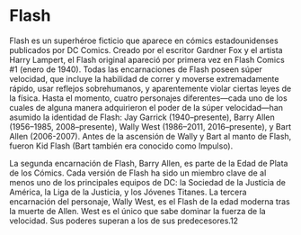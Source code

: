 # Flash

Flash es un superhéroe ficticio que aparece en cómics estadounidenses publicados por DC Comics. Creado por el escritor Gardner Fox y el artista Harry Lampert, el Flash original apareció por primera vez en Flash Comics #1 (enero de 1940). Todas las encarnaciones de Flash poseen súper velocidad, que incluye la habilidad de correr y moverse extremadamente rápido, usar reflejos sobrehumanos, y aparentemente violar ciertas leyes de la física. Hasta el momento, cuatro personajes diferentes—cada uno de los cuales de alguna manera adquirieron el poder de la súper velocidad—han asumido la identidad de Flash: Jay Garrick (1940–presente), Barry Allen (1956–1985, 2008–presente), Wally West (1986–2011, 2016–presente), y Bart Allen (2006-2007). Antes de la ascensión de Wally y Bart al manto de Flash, fueron Kid Flash (Bart también era conocido como Impulso).

La segunda encarnación de Flash, Barry Allen, es parte de la Edad de Plata de los Cómics. Cada versión de Flash ha sido un miembro clave de al menos uno de los principales equipos de DC: la Sociedad de la Justicia de América, la Liga de la Justicia, y los Jóvenes Titanes. La tercera encarnación del personaje, Wally West, es el Flash de la edad moderna tras la muerte de Allen. West es el único que sabe dominar la fuerza de la velocidad. Sus poderes superan a los de sus predecesores.1​2​
